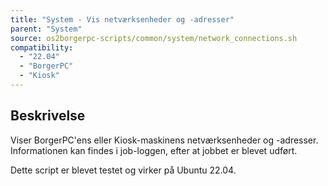 ```yaml
---
title: "System - Vis netværksenheder og -adresser"
parent: "System"
source: os2borgerpc-scripts/common/system/network_connections.sh
compatibility: 
  - "22.04"
  - "BorgerPC"
  - "Kiosk"
---
```


## Beskrivelse
Viser BorgerPC'ens eller Kiosk-maskinens netværksenheder og -adresser.
Informationen kan findes i job-loggen, efter at jobbet er blevet udført.

Dette script er blevet testet og virker på Ubuntu 22.04.